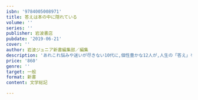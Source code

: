```yaml
---
isbn: '9784005008971'
title: 答えは本の中に隠れている
volume: ''
series: ''
publisher: 岩波書店
pubdate: '2019-06-21'
cover: ''
author: 岩波ジュニア新書編集部／編集
description: 'あれこれ悩みや迷いが尽きない10代に,個性豊かな12人が,人生の「答え」を本を通して授けます.'
price: '860'
genre: ''
target: 一般
format: 新書
content: 文学総記

---
```

